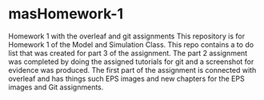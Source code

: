 # masHomework-1
Homework 1 with the overleaf and git assignments
This repository is for Homework 1 of the Model and Simulation Class. This repo contains a to do list that was created for part 3 of the assignment. The part 2 assignment was completed by doing the assigned tutorials for git and a screenshot for evidence was produced. The first part of the assignment is connected with overleaf and has things such EPS images and new chapters for the EPS images and Git assignments.
